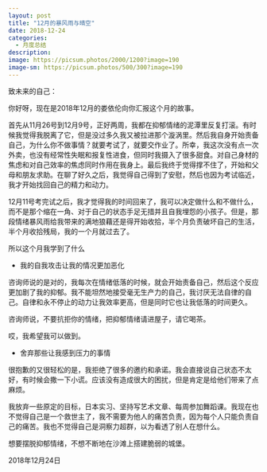 ```yaml
---
layout: post
title: "12月的暴风雨与晴空"
date: 2018-12-24
categories:
  - 月度总结
description:
image: https://picsum.photos/2000/1200?image=190
image-sm: https://picsum.photos/500/300?image=190
---
```

致未来的自己：

你好呀，现在是2018年12月的娄依伦向你汇报这个月的故事。

首先从11月26号到12月9号，正好两周，我都在抑郁情绪的泥潭里反复打滚。有时候我觉得我脱离了它，但是没过多久我又被拉进那个漩涡里。然后我自身开始责备自己，为什么你不做事情？就要考试了，就要交作业了。所幸，我这次没有点<!--break-->一次外卖，也没有经常性失眠和报复性进食，但同时我摄入了很多甜食。对自己身材的焦虑和对自己效率的焦虑同时作用在我身上。最后我终于觉得撑不住了，开始和父母和朋友求助。在聊了好久之后，我觉得自己得到了安慰，然后也因为考试临近，我才开始找回自己的精力和动力。

12月11号考完试之后，我才觉得我的时间回来了，我可以决定做什么和不做什么，而不是那个缩在一角、对于自己的状态手足无措并且自我埋怨的小孩子。但是，那段情绪暴风雨给我带来的满地狼藉还是得开始收拾，半个月负责破坏自己的生活，半个月收拾残局，我的一个月就过去了。

所以这个月我学到了什么

<ul>
  <li>我的自我攻击让我的情况更加恶化</li>
</ul>
咨询师说的是对的，我每次在情绪低落的时候，就会开始责备自己，然后这个反应更加剧了我的抑郁。我不能坦然地接受毫无生产力的自己，我讨厌无法自律的自己。自律和永不停止的动力让我效率更高，但是同时它也让我低落的时间更久。

咨询师说，不要抗拒你的情绪，把抑郁情绪请进屋子，请它喝茶。

哎，我希望我可以做到。

<ul>
  <li>舍弃那些让我感到压力的事情</li>
</ul>
很抱歉的又很轻松的是，我拒绝了很多的邀约和承诺。我会直接说自己状态不太好，有时候会撒一下小谎。应该没有造成很大的困扰，但是肯定是给他们带来了点麻烦。

我放弃一些原定的目标，日本实习、坚持写艺术文章、每周参加舞蹈课。我现在也不觉得自己是一个救世主了，我不需要为他人的痛苦负责，因为每个人只能负责自己的痛苦。我也不觉得自己是洞察力超群，以为看透了别人在想什么。

想要摆脱抑郁情绪，不想不断地在沙滩上搭建脆弱的城堡。

2018年12月24日